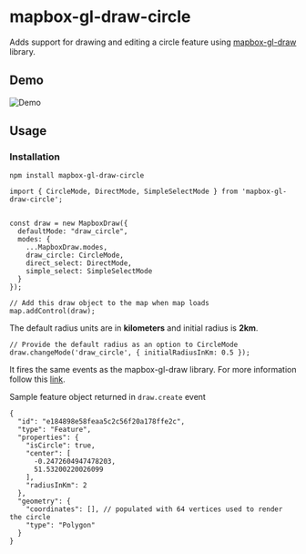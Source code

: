 # mapbox-gl-draw-circle

Adds support for drawing and editing a circle feature using [mapbox-gl-draw](https://github.com/mapbox/mapbox-gl-draw) library.

## Demo

![Demo](https://media.giphy.com/media/24G0qw2DFYwFJo3iR9/source.gif)

## Usage

### Installation

```
npm install mapbox-gl-draw-circle
```

```
import { CircleMode, DirectMode, SimpleSelectMode } from 'mapbox-gl-draw-circle';


const draw = new MapboxDraw({
  defaultMode: "draw_circle",
  modes: {
    ...MapboxDraw.modes,
    draw_circle: CircleMode,
    direct_select: DirectMode,
    simple_select: SimpleSelectMode
  }
});

// Add this draw object to the map when map loads
map.addControl(draw);
```

The default radius units are in **kilometers** and initial radius is **2km**.

```
// Provide the default radius as an option to CircleMode
draw.changeMode('draw_circle', { initialRadiusInKm: 0.5 });
```

It fires the same events as the mapbox-gl-draw library. For more information follow this [link](https://github.com/mapbox/mapbox-gl-draw/blob/master/docs/API.md#events).

Sample feature object returned in `draw.create` event
```
{
  "id": "e184898e58feaa5c2c56f20a178ffe2c",
  "type": "Feature",
  "properties": {
    "isCircle": true,
    "center": [
      -0.2472604947478203,
      51.53200220026099
    ],
    "radiusInKm": 2
  },
  "geometry": {
    "coordinates": [], // populated with 64 vertices used to render the circle
    "type": "Polygon"
  }
}
```
